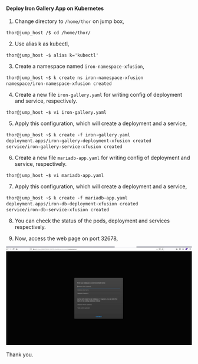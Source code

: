 #### Deploy Iron Gallery App on Kubernetes

1. Change directory to `/home/thor` on jump box,

```
thor@jump_host /$ cd /home/thor/
```

2. Use alias k as kubectl,

```
thor@jump_host ~$ alias k='kubectl'
```

3. Create a namespace named `iron-namespace-xfusion`,

```
thor@jump_host ~$ k create ns iron-namespace-xfusion
namespace/iron-namespace-xfusion created
```

4. Create a new file `iron-gallery.yaml` for writing config of deployment and service, respectively.

```
thor@jump_host ~$ vi iron-gallery.yaml
```

5. Apply this configuration, which will create a deployment and a service,

```
thor@jump_host ~$ k create -f iron-gallery.yaml
deployment.apps/iron-gallery-deployment-xfusion created
service/iron-gallery-service-xfusion created
```

6. Create a new file `mariadb-app.yaml` for writing config of deployment and service, respectively.

```
thor@jump_host ~$ vi mariadb-app.yaml
```

7. Apply this configuration, which will create a deployment and a service,

```
thor@jump_host ~$ k create -f mariadb-app.yaml
deployment.apps/iron-db-deployment-xfusion created
service/iron-db-service-xfusion created
```

8. You can check the status of the pods, deployment and services respectively.

9. Now, access the web page on port 32678, 

![Lychee Login Page](/images/LycheeLoginPage.JPG)

Thank you.
